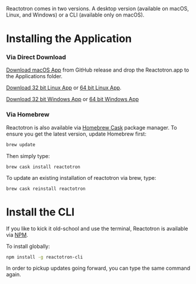 Reactotron comes in two versions.  A desktop version (available on macOS, Linux, and Windows) or a CLI (available only on macOS).

# Installing the Application

### Via Direct Download

[Download macOS App](https://github.com/infinitered/reactotron/releases/download/v1.15.0/Reactotron.app.zip) from GitHub release and drop the Reactotron.app to the Applications folder.

[Download 32 bit Linux App](https://github.com/infinitered/reactotron/releases/download/v1.15.0/Reactotron-linux-ia32.zip) or [64 bit Linux App](https://github.com/infinitered/reactotron/releases/download/v1.15.0/Reactotron-linux-x64.zip).

[Download 32 bit Windows App](https://github.com/infinitered/reactotron/releases/download/v1.15.0/Reactotron-win32-ia32.zip) or [64 bit Windows App](https://github.com/infinitered/reactotron/releases/download/v1.15.0/Reactotron-win32-x64.zip)

### Via Homebrew

Reactotron is also available via [Homebrew Cask](https://caskroom.github.io/) package manager. To ensure you get the latest version, update Homebrew first:

```sh
brew update
```

Then simply type:

```
brew cask install reactotron
```

To update an existing installation of reactotron via brew, type:

```
brew cask reinstall reactotron
```

# Install the CLI

If you like to kick it old-school and use the terminal, Reactotron is available via [NPM](https://www.npmjs.com/).

To install globally:

```sh
npm install -g reactotron-cli
```

In order to pickup updates going forward, you can type the same command again.
